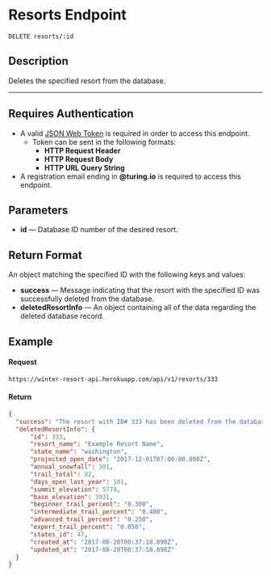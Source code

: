 # Resorts Endpoint

```
DELETE resorts/:id
```

## Description
Deletes the specified resort from the database.

---

## Requires Authentication
- A valid [JSON Web Token](https://jwt.io/) is required in order to access this endpoint.
  - Token can be sent in the following formats:
    - **HTTP Request Header**
    - **HTTP Request Body**
    - **HTTP URL Query String**
- A registration email ending in **@turing.io** is required to access this endpoint.

## Parameters
- **id** — Database ID number of the desired resort.

## Return Format
An object matching the specified ID with the following keys and values:

- **success** — Message indicating that the resort with the specified ID was successfully deleted from the database.
- **deletedResortInfo** — An object containing all of the data regarding the deleted database record.

## Example

#### Request
```
https://winter-resort-api.herokuapp.com/api/v1/resorts/333
```

#### Return
```json
{
  "success": "The resort with ID# 333 has been deleted from the database",
  "deletedResortInfo": {
      "id": 333,
      "resort_name": "Example Resort Name",
      "state_name": "washington",
      "projected_open_date": "2017-12-01T07:00:00.000Z",
      "annual_snowfall": 301,
      "trail_total": 82,
      "days_open_last_year": 101,
      "summit_elevation": 5774,
      "base_elevation": 3931,
      "beginner_trail_percent": "0.300",
      "intermediate_trail_percent": "0.400",
      "advanced_trail_percent": "0.250",
      "expert_trail_percent": "0.050",
      "states_id": 47,
      "created_at": "2017-08-28T00:37:18.890Z",
      "updated_at": "2017-08-28T00:37:18.890Z"
  }
}
```

